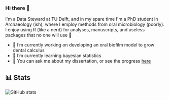 ### Hi there 👋

I'm a Data Steward at TU Delft, and in my spare time I'm a PhD student in Archaeology (ish), where I employ methods from oral microbiology (poorly). I enjoy using R (like a nerd) for analyses, manuscripts, and useless packages that no one will use 🤷

- 🔭 I’m currently working on developing an oral biofilm model to grow dental calculus
- 🌱 I’m currently learning bayesian statistics
- 💬 You can ask me about my dissertation, or see the progress [here](https://myphd.netlify.app)
<!--
- 👯 I’m looking to collaborate on ...
- 🤔 I’m looking for help with ...

- 📫 How to reach me: ...
- 😄 Pronouns: ...
- ⚡ Fun fact: ...
-->

## 📊 Stats

![GitHub stats](https://github-readme-stats.vercel.app/api?username=bbartholdy&show_icons=true&count_private=true&theme=radical&hide=stars)
